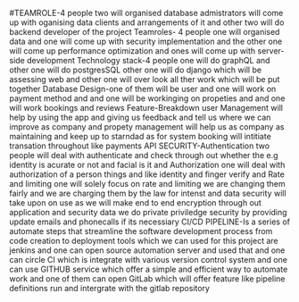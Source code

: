 #TEAMROLE-4 people two will organised database admistrators will come up with oganising data clients and arrangements of it and other two will do backend developer of the project 
Teamroles- 4 people one will organised data and one will come up with security implementation and the other one will come up performance optimization and ones will come up with server-side development
Technology stack-4 people one will do graphQL and other one will do postgresSQL other one will do django which will be assessing web and other one will over look all ther work which will be put together
Database Design-one of them will be user and one will work on payment method and and one will be workinging on propeties and and one will work bookings and reviews
Feature-Breakdown user Management will help by using the app and giving us feedback and tell us where we can improve as company and propety management will help us as company as maintaining and keep up to starndad as for system booking will intitiate transation throughout like payments 
API SECURITY-Authentication two people will deal with authenticate and check through out whether the e.g identity is acurate or not and facial is it and Authorization one will deal with authorization of a person things and like identity and finger verify and Rate and limiting one will solely focus on rate and limiting we are changing them fairly and we are charging them by the law for intenst and data security will take upon on use as we will make end to end encryption through out application and security data we do private priviledge security by providing  update emails and phonecalls if its necessiary
CI/CD PIPELINE-Is a series of automate steps that streamline the software development process from code creation to deployment tools which we can used for this project are jenkins and one can open source automation server and used that and one can circle CI which is integrate with various version control system and one can use GITHUB service which offer a simple and efficient way to automate work and one of them can open GitLab which will offer feature like pipeline definitions run and intergrate with the gitlab repository
